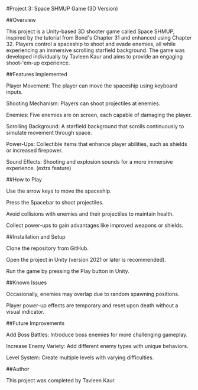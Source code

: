 #Project 3: Space SHMUP Game (3D Version)

##Overview

This project is a Unity-based 3D shooter game called Space SHMUP, inspired by the tutorial from Bond's Chapter 31 and enhanced using Chapter 32. Players control a spaceship to shoot and evade enemies, all while experiencing an immersive scrolling starfield background. The game was developed individually by Tavleen Kaur and aims to provide an engaging shoot-'em-up experience.

##Features Implemented

Player Movement: The player can move the spaceship using keyboard inputs.

Shooting Mechanism: Players can shoot projectiles at enemies.

Enemies: Five enemies are on screen, each capable of damaging the player.

Scrolling Background: A starfield background that scrolls continuously to simulate movement through space.

Power-Ups: Collectible items that enhance player abilities, such as shields or increased firepower.

Sound Effects: Shooting and explosion sounds for a more immersive experience. (extra feature)

##How to Play

Use the arrow keys to move the spaceship.

Press the Spacebar to shoot projectiles.

Avoid collisions with enemies and their projectiles to maintain health.

Collect power-ups to gain advantages like improved weapons or shields.

##Installation and Setup

Clone the repository from GitHub.

Open the project in Unity (version 2021 or later is recommended).

Run the game by pressing the Play button in Unity.

##Known Issues

Occasionally, enemies may overlap due to random spawning positions.

Player power-up effects are temporary and reset upon death without a visual indicator.

##Future Improvements

Add Boss Battles: Introduce boss enemies for more challenging gameplay.

Increase Enemy Variety: Add different enemy types with unique behaviors.

Level System: Create multiple levels with varying difficulties.

##Author

This project was completed by Tavleen Kaur.

